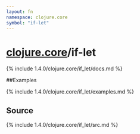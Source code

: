 ```yaml
---
layout: fn
namespace: clojure.core
symbol: "if-let"
---
```


# [clojure.core](../)/if-let

{% include 1.4.0/clojure.core/if_let/docs.md %}

##Examples

{% include 1.4.0/clojure.core/if_let/examples.md %}
## Source
{% include 1.4.0/clojure.core/if_let/src.md %}

